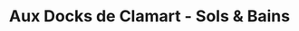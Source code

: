 ---
title: "Aux Docks de Clamart - Sols & Bains"
url: /clamart/aux-docks-de-clamart-sols-und-bains/
shop: Fliesen
---